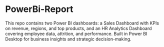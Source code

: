 # PowerBi-Report
This repo contains two Power BI dashboards: a Sales Dashboard with KPIs on revenue, regions, and top products, and an HR Analytics Dashboard covering employee data, attrition, and performance. Built in Power BI Desktop for business insights and strategic decision-making.
